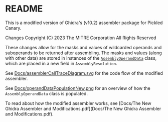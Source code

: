 # README

This is a modified version of Ghidra's (v10.2) assembler package for Pickled
Canary.

Changes Copyright (C) 2023 The MITRE Corporation All Rights Reserved

These changes allow for the masks and values of wildcarded operands and
suboperands to be returned after assembling. The masks and values (along with
other data) are stored in instances of the [`AssemblyOperandData`](sleigh/sem/AssemblyOperandData.java)
class, which are placed in a new field in `AssemblyResolution`.

See [Docs/assemblerCallTraceDiagram.svg](Docs/assemblerCallTraceDiagram.svg)
for the code flow of the modified assembler.

See [Docs/operandDataPopulationNew.png](Docs/operandDataPopulationNew.png) for
an overview of how the `AssemblyOperandData` class is populated.

To read about how the modified assembler works, see 
[Docs/The New Ghidra Assembler and Modifications.pdf](Docs/The New Ghidra Assembler and Modifications.pdf).
